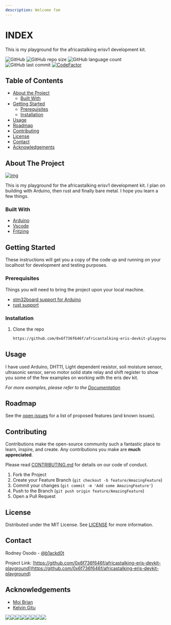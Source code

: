 ```yaml
---
description: Welcome fam
---
```


# INDEX

This is my playground for the africastalking erisv1 development kit.

![GitHub](https://img.shields.io/github/license/0x6f736f646f/africastalking-eris-devkit-playground?style=plastic&color=brightgreen) ![GitHub repo size](https://img.shields.io/github/repo-size/0x6f736f646f/africastalking-eris-devkit-playground?color=brightgreen&style=plastic) ![GitHub language count](https://img.shields.io/github/languages/count/0x6f736f646f/africastalking-eris-devkit-playground?&style=plastic&color=brightgreen) ![GitHub last commit](https://img.shields.io/github/last-commit/0x6f736f646f/africastalking-eris-devkit-playground?style=plastic&color=brightgreen) [![CodeFactor](https://www.codefactor.io/repository/github/0x6f736f646f/africastalking-eris-devkit-playground/badge)](https://www.codefactor.io/repository/github/0x6f736f646f/africastalking-eris-devkit-playground)

## Table of Contents

* [About the Project](./)
  * [Built With](./)
* [Getting Started](./)
  * [Prerequisites](./)
  * [Installation](./)
* [Usage](./)
* [Roadmap](./)
* [Contributing](./)
* [License](./)
* [Contact](./)
* [Acknowledgements](./)

## About The Project

[![img](https://i.imgur.com/qFCOPik.jpg)](https://africastalking.com/iot)

This is my playground for the africastalking erisv1 development kit. I plan on building with Arduino, then rust and finally bare metal. I hope you learn a few things.

### Built With

* [Arduino](https://www.arduino.cc/en/Main/Software)
* [Vscode](https://code.visualstudio.com/)
* [Fritzing](https://fritzing.org/)

## Getting Started

These instructions will get you a copy of the code up and running on your localhost for development and testing purposes.

### Prerequisites

Things you will need to bring the project upon your local machine.

* [stm32board support for Arduino](arduino/arduino.md)
* [rust support](rust/rust-on-africastalking-eris-devkit.md)

### Installation

1. Clone the repo

   ```bash
   https://github.com/0x6f736f646f/africastalking-eris-devkit-playground
   ```

## Usage

I have used Arduino, DHT11, Light dependent resistor, soil moisture sensor, ultrasonic sensor, servo motor solid state relay and shift register to show you some of the few examples on working with the eris dev kit.

_For more examples, please refer to the_ [_Documentation_](arduino/arduino.md)

## Roadmap

See the [open issues](https://github.com/0x6f736f646f/africastalking-eris-devkit-playground/issues) for a list of proposed features \(and known issues\).

## Contributing

Contributions make the open-source community such a fantastic place to learn, inspire, and create. Any contributions you make are **much appreciated**.

Please read [CONTRIBUTING.md](https://gist.github.com/PurpleBooth/b24679402957c63ec426) for details on our code of conduct.

1. Fork the Project
2. Create your Feature Branch \(`git checkout -b feature/AmazingFeature`\)
3. Commit your changes \(`git commit -m 'Add some AmazingFeature'`\)
4. Push to the Branch \(`git push origin feature/AmazingFeature`\)
5. Open a Pull Request

## License

Distributed under the MIT License. See [LICENSE](https://github.com/0x6f736f646f/africastalking-eris-devkit-playground/blob/master/LICENSE) for more information.

## Contact

Rodney Osodo - [@b1ackd0t](https://twitter.com/b1ackd0t)

Project Link: [https://github.com/0x6f736f646f/africastalking-eris-devkit-playground](https://github.com/0x6f736f646f/africastalking-eris-devkit-playground)

## Acknowledgements

* [Moi Brian](https://twitter.com/moibrian5?s=08)
* [Kelvin Gitu](https://twitter.com/GituKelvin)

[![](https://sourcerer.io/fame/0x6f736f646f/0x6f736f646f/africastalking-eris-devkit-playground/images/0)](https://sourcerer.io/fame/0x6f736f646f/0x6f736f646f/africastalking-eris-devkit-playground/links/0)[![](https://sourcerer.io/fame/0x6f736f646f/0x6f736f646f/africastalking-eris-devkit-playground/images/1)](https://sourcerer.io/fame/0x6f736f646f/0x6f736f646f/africastalking-eris-devkit-playground/links/1)[![](https://sourcerer.io/fame/0x6f736f646f/0x6f736f646f/africastalking-eris-devkit-playground/images/2)](https://sourcerer.io/fame/0x6f736f646f/0x6f736f646f/africastalking-eris-devkit-playground/links/2)[![](https://sourcerer.io/fame/0x6f736f646f/0x6f736f646f/africastalking-eris-devkit-playground/images/3)](https://sourcerer.io/fame/0x6f736f646f/0x6f736f646f/africastalking-eris-devkit-playground/links/3)[![](https://sourcerer.io/fame/0x6f736f646f/0x6f736f646f/africastalking-eris-devkit-playground/images/4)](https://sourcerer.io/fame/0x6f736f646f/0x6f736f646f/africastalking-eris-devkit-playground/links/4)[![](https://sourcerer.io/fame/0x6f736f646f/0x6f736f646f/africastalking-eris-devkit-playground/images/5)](https://sourcerer.io/fame/0x6f736f646f/0x6f736f646f/africastalking-eris-devkit-playground/links/5)[![](https://sourcerer.io/fame/0x6f736f646f/0x6f736f646f/africastalking-eris-devkit-playground/images/6)](https://sourcerer.io/fame/0x6f736f646f/0x6f736f646f/africastalking-eris-devkit-playground/links/6)[![](https://sourcerer.io/fame/0x6f736f646f/0x6f736f646f/africastalking-eris-devkit-playground/images/7)](https://sourcerer.io/fame/0x6f736f646f/0x6f736f646f/africastalking-eris-devkit-playground/links/7)

